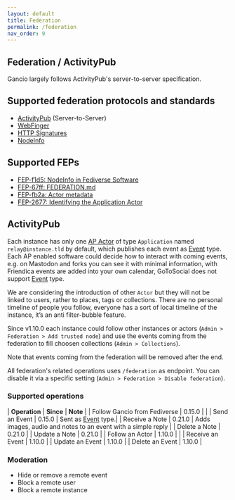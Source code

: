 ```yaml
---
layout: default
title: Federation
permalink: /federation
nav_order: 9
---
```


## Federation / ActivityPub

Gancio largely follows ActivityPub's server-to-server specification.


## Supported federation protocols and standards

- [ActivityPub](https://www.w3.org/TR/activitypub/) (Server-to-Server)
- [WebFinger](https://webfinger.net/)
- [HTTP Signatures](https://datatracker.ietf.org/doc/html/draft-cavage-http-signatures)
- [NodeInfo](https://nodeinfo.diaspora.software/)

## Supported FEPs

- [FEP-f1d5: NodeInfo in Fediverse Software](https://codeberg.org/fediverse/fep/src/branch/main/fep/f1d5/fep-f1d5.md)
- [FEP-67ff: FEDERATION.md](https://codeberg.org/fediverse/fep/src/branch/main/fep/67ff/fep-67ff.md)
- [FEP-fb2a: Actor metadata](https://codeberg.org/fediverse/fep/src/branch/main/fep/fb2a/fep-fb2a.md)
- [FEP-2677: Identifying the Application Actor](https://codeberg.org/fediverse/fep/src/branch/main/fep/2677/fep-2677.md)

## ActivityPub

Each instance has only one [AP Actor](https://www.w3.org/TR/activitypub/#actors) of type `Application` named `relay@instance.tld` by default, which publishes each event as [Event](https://www.w3.org/TR/activitystreams-vocabulary/#dfn-event) type.  
Each AP enabled software could decide how to interact with coming events, e.g. on Mastodon and forks you can see it with minimal information, with Friendica events are added into your own calendar, GoToSocial does not support [Event](https://www.w3.org/TR/activitystreams-vocabulary/#dfn-event) type.

We are considering the introduction of other `Actor` but they will not be linked to users, rather to places, tags or collections.
There are no personal timeline of people you follow, everyone has a sort of local timeline of the instance, it’s an anti filter-bubble feature.

Since v1.10.0 each instance could follow other instances or actors (`Admin > Federation > Add trusted node`) and use the events coming from the federation to fill choosen collections (`Admin > Collections`).

Note that events coming from the federation will be removed after the end.

All federation's related operations uses `/federation` as endpoint. You can disable it via a specific setting (`Admin > Federation > Disable federation`).


### Supported operations

| **Operation** | **Since** | **Note** |
| Follow Gancio from Fediverse | <span class='label label-yellow'>0.15.0</span> |  |
| Send an Event  |  <span class='label label-yellow'>0.15.0</span>  | Sent as [Event](https://www.w3.org/TR/activitystreams-vocabulary/#dfn-event) type.|
| Receive a Note | <span class='label label-yellow'>0.21.0</span> | Adds images, audio and notes to an event with a simple reply |
| Delete a Note | <span class='label label-yellow'>0.21.0</span> |
| Update a Note | <span class='label label-yellow'>0.21.0</span> |
| Follow an Actor | <span class='label label-yellow'>1.10.0</span> | |
| Receive an Event | <span class='label label-yellow'>1.10.0</span> | 
| Update an Event | <span class='label label-yellow'>1.10.0</span> |
| Delete an Event | <span class='label label-yellow'>1.10.0</span> |


### Moderation

- Hide or remove a remote event 
- Block a remote user
- Block a remote instance
